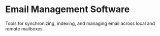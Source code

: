 # Email Management Software

Tools for synchronizing, indexing, and managing email across local and remote mailboxes.
